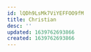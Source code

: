 ```yaml
---
id: lQDh9LsMk7ViYEFFOO9fM
title: Christian
desc: ''
updated: 1639762693866
created: 1639762693866
---
```


